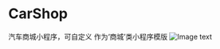 # CarShop
汽车商城小程序，可自定义 作为‘商城’类小程序模版
![Image text](https://raw.githubusercontent.com/kuhami/CarShop/master/image/jt4.jpeg)
